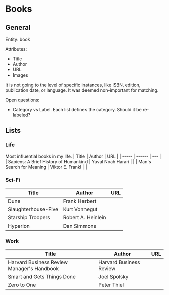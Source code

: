 # Books

## General

Entity: book

Attributes:
  - Title
  - Author
  - URL
  - Images

It is not going to the level of specific instances, like ISBN, edition, publication date, or language.
It was deemed non-important for matching.

Open questions:
  - Category vs Label. Each list defines the category. Should it be re-labeled?

## Lists
### Life
Most influential books in my life.
| Title | Author | URL |
| ----- | ------ | --- |
| Sapiens: A Brief History of Humankind | Yuval Noah Harari | |
| Man's Search for Meaning | Viktor E. Frankl | |

### Sci-Fi
| Title | Author | URL |
| ----- | ------ | --- |
| Dune | Frank Herbert | |
| Slaughterhouse-Five | Kurt Vonnegut | |
| Starship Troopers | Robert A. Heinlein | |
| Hyperion | Dan Simmons | |

### Work
| Title | Author | URL |
| ----- | ------ | --- |
| Harvard Business Review Manager's Handbook | Harvard Business Review | |
| Smart and Gets Things Done | Joel Spolsky | |
| Zero to One | Peter Thiel | |
